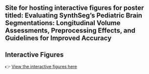 ## Site for hosting interactive figures for poster titled: Evaluating SynthSeg’s Pediatric Brain Segmentations: Longitudinal Volume Assessments, Preprocessing Effects, and Guidelines for Improved Accuracy

## Interactive Figures

👉 [View the interactive figures here](https://neuropoly.github.io/Flux-SynthSeg-Evaluation/)


